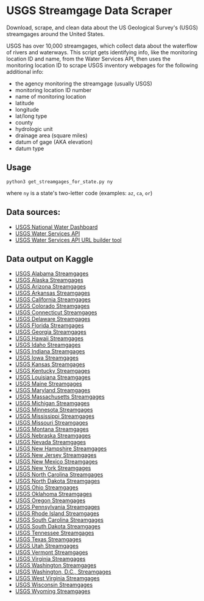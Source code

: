 # USGS Streamgage Data Scraper

Download, scrape, and clean data about the US Geological Survey's (USGS)
streamgages around the United States.

USGS has over 10,000 streamgages, which collect data about the waterflow of rivers
and waterways. This script gets identifying info, like the monitoring location ID 
and name, from the Water Services API, then uses the monitoring location ID to scrape
USGS inventory webpages for the following additional info:
- the agency monitoring the streamgage (usually USGS)
- monitoring location ID number
- name of monitoring location
- latitude
- longitude
- lat/long type
- county
- hydrologic unit
- drainage area (square miles)
- datum of gage (AKA elevation)
- datum type

## Usage
```
python3 get_streamgages_for_state.py ny
```

where `ny` is a state's two-letter code (examples: `az`, `ca`, `or`)

## Data sources:
* [USGS National Water Dashboard](https://dashboard.waterdata.usgs.gov/app/nwd/en/?aoi=default)
* [USGS Water Services API](https://waterdata.usgs.gov/nwis/rt)
* [USGS Water Services API URL builder tool](https://waterservices.usgs.gov/rest/IV-Test-Tool.html)

## Data output on Kaggle
* [USGS Alabama Streamgages](https://www.kaggle.com/datasets/protobioengineering/usgs-alabama-streamgages-may-2023)  
* [USGS Alaska Streamgages](https://www.kaggle.com/datasets/protobioengineering/usgs-alaska-streamgages-may-2023)  
* [USGS Arizona Streamgages](https://www.kaggle.com/datasets/protobioengineering/usgs-arizona-streamgages-may-2023)  
* [USGS Arkansas Streamgages](https://www.kaggle.com/datasets/protobioengineering/usgs-arkansas-streamgages-may-2023)  
* [USGS California Streamgages](https://www.kaggle.com/datasets/protobioengineering/usgs-california-streamgages-may-2023)  
* [USGS Colorado Streamgages](https://www.kaggle.com/datasets/protobioengineering/usgs-colorado-streamgages-may-2023)  
* [USGS Connecticut Streamgages](https://www.kaggle.com/datasets/protobioengineering/usgs-connecticut-streamgages-may-2023)  
* [USGS Delaware Streamgages](https://www.kaggle.com/datasets/protobioengineering/usgs-delaware-streamgages-may-2023)  
* [USGS Florida Streamgages](https://www.kaggle.com/datasets/protobioengineering/usgs-florida-streamgages-may-2023)  
* [USGS Georgia Streamgages](https://www.kaggle.com/datasets/protobioengineering/usgs-georgia-streamgages-may-2023)  
* [USGS Hawaii Streamgages](https://www.kaggle.com/datasets/protobioengineering/usgs-hawaii-streamgages-may-2023)  
* [USGS Idaho Streamgages](https://www.kaggle.com/datasets/protobioengineering/usgs-idaho-streamgages-may-2023)  
* [USGS Indiana Streamgages](https://www.kaggle.com/datasets/protobioengineering/usgs-indiana-streamgages-may-2023)  
* [USGS Iowa Streamgages](https://www.kaggle.com/datasets/protobioengineering/usgs-iowa-streamgages-may-2023)  
* [USGS Kansas Streamgages](https://www.kaggle.com/datasets/protobioengineering/usgs-kansas-streamgages-may-2023)  
* [USGS Kentucky Streamgages](https://www.kaggle.com/datasets/protobioengineering/usgs-kentucky-streamgages-may-2023)  
* [USGS Louisiana Streamgages](https://www.kaggle.com/datasets/protobioengineering/usgs-louisiana-streamgages-may-2023)  
* [USGS Maine Streamgages](https://www.kaggle.com/datasets/protobioengineering/usgs-maine-streamgages-may-2023)  
* [USGS Maryland Streamgages](https://www.kaggle.com/datasets/protobioengineering/usgs-maryland-streamgages-may-2023)  
* [USGS Massachusetts Streamgages](https://www.kaggle.com/datasets/protobioengineering/usgs-massachusetts-streamgages-may-2023)  
* [USGS Michigan Streamgages](https://www.kaggle.com/datasets/protobioengineering/usgs-michigan-streamgages-may-2023)  
* [USGS Minnesota Streamgages](https://www.kaggle.com/datasets/protobioengineering/usgs-minnesota-streamgages-may-2023)  
* [USGS Mississippi Streamgages](https://www.kaggle.com/datasets/protobioengineering/usgs-mississippi-streamgages-may-2023)  
* [USGS Missouri Streamgages](https://www.kaggle.com/datasets/protobioengineering/usgs-missouri-streamgages-may-2023)  
* [USGS Montana Streamgages](https://www.kaggle.com/datasets/protobioengineering/usgs-montana-streamgages-may-2023)  
* [USGS Nebraska Streamgages](https://www.kaggle.com/datasets/protobioengineering/usgs-nebraska-streamgages-may-2023)  
* [USGS Nevada Streamgages](https://www.kaggle.com/datasets/protobioengineering/usgs-nevada-streamgages-may-2023)  
* [USGS New Hampshire Streamgages](https://www.kaggle.com/datasets/protobioengineering/usgs-new-hampshire-streamgages-may-2023)  
* [USGS New Jersey Streamgages](https://www.kaggle.com/datasets/protobioengineering/usgs-new-jersey-streamgages-may-2023)  
* [USGS New Mexico Streamgages](https://www.kaggle.com/datasets/protobioengineering/usgs-new-mexico-streamgages-may-2023)  
* [USGS New York Streamgages](https://www.kaggle.com/datasets/protobioengineering/usgs-new-york-streamgages-may-2023)  
* [USGS North Carolina Streamgages](https://www.kaggle.com/datasets/protobioengineering/usgs-north-carolina-streamgages-may-2023)  
* [USGS North Dakota Streamgages](https://www.kaggle.com/datasets/protobioengineering/usgs-north-dakota-streamgages-may-2023)  
* [USGS Ohio Streamgages](https://www.kaggle.com/datasets/protobioengineering/usgs-ohio-streamgages-may-2023)  
* [USGS Oklahoma Streamgages](https://www.kaggle.com/datasets/protobioengineering/usgs-oklahoma-streamgages-may-2023)  
* [USGS Oregon Streamgages](https://www.kaggle.com/datasets/protobioengineering/usgs-oregon-streamgages-may-2023)  
* [USGS Pennsylvania Streamgages](https://www.kaggle.com/datasets/protobioengineering/usgs-pennsylvania-streamgages-may-2023)  
* [USGS Rhode Island Streamgages](https://www.kaggle.com/datasets/protobioengineering/usgs-rhode-island-streamgages-may-2023)  
* [USGS South Carolina Streamgages](https://www.kaggle.com/datasets/protobioengineering/usgs-south-carolina-streamgages-may-2023)  
* [USGS South Dakota Streamgages](https://www.kaggle.com/datasets/protobioengineering/usgs-south-dakota-streamgages-may-2023)  
* [USGS Tennessee Streamgages](https://www.kaggle.com/datasets/protobioengineering/usgs-tennessee-streamgages-may-2023)  
* [USGS Texas Streamgages](https://www.kaggle.com/datasets/protobioengineering/usgs-texas-streamgages-may-2023)  
* [USGS Utah Streamgages](https://www.kaggle.com/datasets/protobioengineering/usgs-utah-streamgages-may-2023)  
* [USGS Vermont Streamgages](https://www.kaggle.com/datasets/protobioengineering/usgs-vermont-streamgages-may-2023)  
* [USGS Virginia Streamgages](https://www.kaggle.com/datasets/protobioengineering/usgs-virginia-streamgages-may-2023)  
* [USGS Washington Streamgages](https://www.kaggle.com/datasets/protobioengineering/usgs-washington-streamgages-may-2023)  
* [USGS Washington, D.C., Streamgages](https://www.kaggle.com/datasets/protobioengineering/usgs-washington-dc-streamgages-may-2023)  
* [USGS West Virginia Streamgages](https://www.kaggle.com/datasets/protobioengineering/usgs-west-virginia-streamgages-may-2023)  
* [USGS Wisconsin Streamgages](https://www.kaggle.com/datasets/protobioengineering/usgs-wisconsin-streamgages-may-2023)  
* [USGS Wyoming Streamgages](https://www.kaggle.com/datasets/protobioengineering/usgs-wyoming-streamgages-may-2023)  
